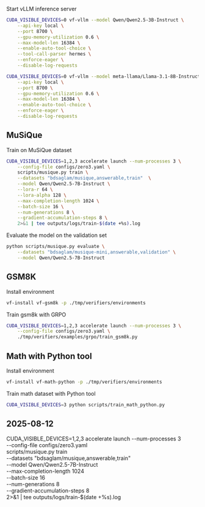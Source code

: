 Start vLLM inference server
```sh
CUDA_VISIBLE_DEVICES=0 vf-vllm --model Qwen/Qwen2.5-3B-Instruct \
    --api-key local \
    --port 8700 \
    --gpu-memory-utilization 0.6 \
    --max-model-len 16384 \
    --enable-auto-tool-choice \
    --tool-call-parser hermes \
    --enforce-eager \
    --disable-log-requests 

```

```sh
CUDA_VISIBLE_DEVICES=0 vf-vllm --model meta-llama/Llama-3.1-8B-Instruct \
    --api-key local \
    --port 8700 \
    --gpu-memory-utilization 0.6 \
    --max-model-len 16384 \
    --enable-auto-tool-choice \
    --enforce-eager \
    --disable-log-requests
```

## MuSiQue

Train on MuSiQue dataset
```sh
CUDA_VISIBLE_DEVICES=1,2,3 accelerate launch --num-processes 3 \
    --config-file configs/zero3.yaml \
    scripts/musique.py train \
    --datasets "bdsaglam/musique,answerable,train"  \
    --model Qwen/Qwen2.5-7B-Instruct \
    --lora-r 64 \
    --lora-alpha 128 \
    --max-completion-length 1024 \
    --batch-size 16 \
    --num-generations 8 \
    --gradient-accumulation-steps 8 \
    2>&1 | tee outputs/logs/train-$(date +%s).log
```

Evaluate the model on the validation set
```sh
python scripts/musique.py evaluate \
    --datasets "bdsaglam/musique-mini,answerable,validation" \
    --model Qwen/Qwen2.5-7B-Instruct 
```


## GSM8K

Install environment
```sh
vf-install vf-gsm8k -p ./tmp/verifiers/environments
```

Train gsm8k with GRPO
```sh
CUDA_VISIBLE_DEVICES=1,2,3 accelerate launch --num-processes 3 \
    --config-file configs/zero3.yaml \
    ./tmp/verifiers/examples/grpo/train_gsm8k.py
```

## Math with Python tool

Install environment
```sh
vf-install vf-math-python -p ./tmp/verifiers/environments
```

Train math dataset with Python tool
```sh
CUDA_VISIBLE_DEVICES=3 python scripts/train_math_python.py
```

## 2025-08-12

CUDA_VISIBLE_DEVICES=1,2,3 accelerate launch --num-processes 3 \
    --config-file configs/zero3.yaml \
    scripts/musique.py train \
    --datasets "bdsaglam/musique,answerable,train"  \
    --model Qwen/Qwen2.5-7B-Instruct \
    --max-completion-length 1024 \
    --batch-size 16 \
    --num-generations 8 \
    --gradient-accumulation-steps 8 \
    2>&1 | tee outputs/logs/train-$(date +%s).log
